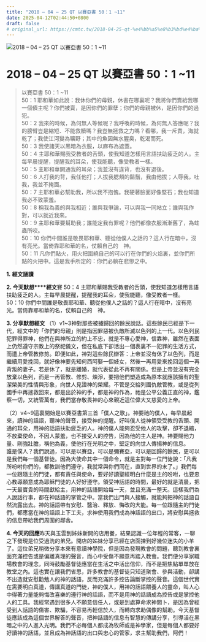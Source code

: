 ```yaml
---
title: "2018 – 04 – 25 QT 以賽亞書 50：1 ~11"
date: 2025-04-12T02:44:50+0800
draft: false
# original_url: https://cmtc.tw/2018-04-25-qt-%e4%bb%a5%e8%b3%bd%e4%ba%9e%e6%9b%b8-50%ef%bc%9a1-11
---
```


![2018 – 04 – 25 QT 以賽亞書 50：1 ~11](/images/qt.jpg   "2018 – 04 – 25 QT 以賽亞書 50：1 ~11")

# 2018 – 04 – 25 QT 以賽亞書 50：1 ~11

> 以賽亞書 50：1 ~11  
> 50：1 耶和華如此說：我休你們的母親，休書在哪裏呢？我將你們賣給我哪一個債主呢？你們被賣，是因你們的罪孽；你們的母親被休，是因你們的過犯。  
> 50：2 我來的時候，為何無人等候呢？我呼喚的時候，為何無人答應呢？我的膀臂豈是縮短、不能救贖嗎？我豈無拯救之力嗎？看哪，我一斥責，海就乾了；我使江河變為曠野；其中的魚因無水腥臭，乾渴而死。  
> 50：3 我使諸天以黑暗為衣服，以麻布為遮蓋。  
> 50：4 主耶和華賜我受教者的舌頭，使我知道怎樣用言語扶助疲乏的人。主每早晨提醒，提醒我的耳朵，使我能聽，像受教者一樣。  
> 50：5 主耶和華開通我的耳朵；我並沒有違背，也沒有退後。  
> 50：6 人打我的背，我任他打；人拔我腮頰的鬍鬚，我由他拔；人辱我，吐我，我並不掩面。  
> 50：7 主耶和華必幫助我，所以我不抱愧。我硬著臉面好像堅石；我也知道我必不致蒙羞。  
> 50：8 稱我為義的與我相近；誰與我爭論，可以與我一同站立；誰與我作對，可以就近我來。  
> 50：9 主耶和華要幫助我；誰能定我有罪呢？他們都像衣服漸漸舊了，為蛀蟲所咬。  
> 50：10 你們中間誰是敬畏耶和華、聽從他僕人之話的？這人行在暗中，沒有亮光。當倚靠耶和華的名，仗賴自己的　神。  
> 50：11 凡你們點火，用火把圍繞自己的可以行在你們的火焰裏，並你們所點的火把中。這是我手所定的：你們必躺在悲慘之中。

**1.** **經文誦讀**

**2. 今天默想****經文**賽 50：4 主耶和華賜我受教者的舌頭，使我知道怎樣用言語扶助疲乏的人。主每早晨提醒，提醒我的耳朵，使我能聽，像受教者一樣。  
50：10 你們中間誰是敬畏耶和華、聽從他僕人之話的？這人行在暗中，沒有亮光。當倚靠耶和華的名，仗賴自己的　神。

**3. 分享默想經文** （1）v1\~3神對那些被擄歸回的餘民說話。這些餘民已經是下一代，經文中的「你們的母親」則是指因罪惡被仇敵所滅以色列的上一代。以色列民犯罪得罪神，他們在與神所立的約上不忠，就是不專心愛神，信靠神，雖然在表面上仍然遵守宗教上的祭祀儀文，但在私底下卻活出一個表裏不一犯罪的生活方式，而遭上帝管教修剪。即便如此，神對這些餘民辯答：上帝並沒有休了以色列，而是繼續用愛挽回，就好像神要先知何西阿娶一個妓女，然後一再用愛來挽回這個一再背叛的妻子。若是休了，就是離婚，就代表從此不再有關係。但是上帝並沒有完全放棄以色列，而是一再管教、修剪、煉淨，要把他們塑造成為原本就應該擁有的聖潔榮美的性情與形象，向世人見證神的榮耀。不管是交給列國仇敵管教，或是從列國手中再拯救回來，都是出於神的手，都是神的作為，祂是公平公義正直的神，鑑察一切，又統管萬有，我們當存敬畏神的心來親近這位偉大又慈愛的上帝。

（2）v4\~9這裏開始是以賽亞書第三首「僕人之歌」。神要祂的僕人，每早晨起來，讀神的話語，聽神的聲音，接受神的提醒。好叫僕人從神領受受教的舌頭、開通的耳朵，用神的話語扶助疲乏的人。神的僕人能夠忍受他人的攻擊，卻不退縮，不放棄使命，不因人蒙羞，也不接受人的控告，因為他的主人是神。神要賜他力量、剛強壯膽，稱他為義，使他行在光明之中，堅定的向世人傳揚神的信息。  
誰是僕人？我們說過，可以是以賽亞，可以是彌賽亞，可以是回歸的餘民，更可以是我們每一個基督徒。因為大使命其中一個命令，就是主對每一位門徒說：「凡我所吩咐你們的，都教訓他們遵守，我就常與你們同在，直到世界的末了。」我們每一位跟隨主的門徒，都有責任與使命，要好好讀聖經明白什麼是主的吩咐，也要忠心教導願意成為耶穌門徒的人好好遵守。領受神話語的時間，最好的就是清晨，把一天最寶貴的時間獻給主，用神的話語開始每一天，並且充滿一整天。這樣我們為人說話行事，都在神話語的掌管之中。當我們出門與人接觸，就能夠把神的話語自然流露出去。神的話語帶有安慰、醫治、釋放、悔改的大能。每一位跟隨主的門徒們，都應當在神的話語上下工夫，求神使用我們成為神話語的出口，將安慰與拯救的信息帶給我們周圍的鄰舍。

**4. 今天的回應**昨天與玉雲到姊妹新開的店用餐，結果認識一位年輕的常客，一聊之下發現是位受過洗的弟兄。開店的姊妹分享已經在店面揀到好幾位迷失的小羊了。這位弟兄稍微分享本來有意讀神學院，但是因為發現教會的問題，聽到教會裏面充滿控告或是偏離真理的聲音，而心中受傷不願意再踏入教會。我們便分享家職場教會的理念，同時鼓勵基督徒應當在生活之中活出信仰，而不是把焦點單單放在教堂之內。這也實在讓我們省思，許多教會的基督徒只知道聚會、參與活動，卻講不出造就安慰勸勉人的神的話語，反而充滿許多控告論斷掌控的聲音。這個世代實在需要明白真道，傳講真道的門徒，神的僕人，用神的話語餵養人的靈命，叫人心中得著力量能夠悔改喜樂的遵行神的話語，而不是用神的話語成為控告或是掌控他人的工具。我經常遇到很多人不願意信任人，或是到處算命求神問卜，是因為曾經受到人話語的傷害、欺騙，不容易再輕信於人，而轉向求助偶像的幫助。今天基督徒應該成為這個世界解答的聲音，把神話語的信息有智慧的傳講分享，引導活在黑暗之中的人進入光明。我們不必每個人都成為牧師或是神學家，但是每個人都要好好讀神的話語，並且成為神話語的出口與忠心的管家，求主幫助我們，阿們！